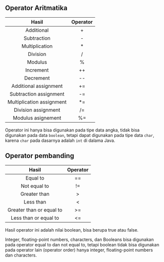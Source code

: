 ## Operator Aritmatika

|           Hasil           | Operator |
| :-----------------------: | :------: |
|        Additional         |    +     |
|        Subtraction        |    -     |
|      Multiplication       |    *     |
|         Division          |    /     |
|          Modulus          |    %     |
|         Increment         |    ++    |
|         Decrement         |    --    |
|   Additional assignment   |    +=    |
|  Subtraction assignment   |    -=    |
| Multiplication assignment |    *=    |
|    Division assignment    |    /=    |
|    Modulus asignement     |    %=    |

Operator ini hanya bisa digunakan pada tipe data angka, tidak bisa digunakan pada data `boolean`, tetapi dapat digunakan pada tipe data `char`, karena `char` pada dasarnya adalah `int` di dalama Java.

## Operator pembanding

|          Hasil           | Operator |
| :----------------------: | :------: |
|         Equal to         |    ==    |
|       Not equal to       |    !=    |
|       Greater than       |    >     |
|        Less than         |    <     |
| Greater than or equal to |    >=    |
|  Less than or equal to   |    <=    |

Hasil operator ini adalah nilai boolean, bisa berupa true atau false.

Integer, floating-point numbers, characters, dan Booleans bisa digunakan pada operator equal to dan not equal to, tetapi boolean tidak bisa digunakan pada operator lain (operator order) hanya integer, floating-point numbers dan characters.